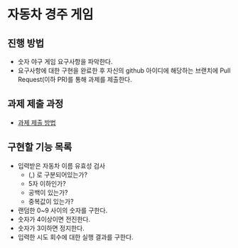 # 자동차 경주 게임
## 진행 방법
* 숫자 야구 게임 요구사항을 파악한다.
* 요구사항에 대한 구현을 완료한 후 자신의 github 아이디에 해당하는 브랜치에 Pull Request(이하 PR)를 통해 과제를 제출한다.

## 과제 제출 과정
* [과제 제출 방법](https://github.com/next-step/nextstep-docs/tree/master/precourse)

## 구현할 기능 목록
* 입력받은 자동차 이름 유효성 검사
    - (,) 로 구분되어있는가?
    - 5자 이하인가?
    - 공백이 있는가?
    - 중복값이 있는가?
* 랜덤한 0~9 사이의 숫자를 구한다. 
* 숫자가 4이상이면 전진한다.
* 숫자가 3이하면 정지한다.
* 입력한 시도 회수에 대한 실행 결과를 구한다.